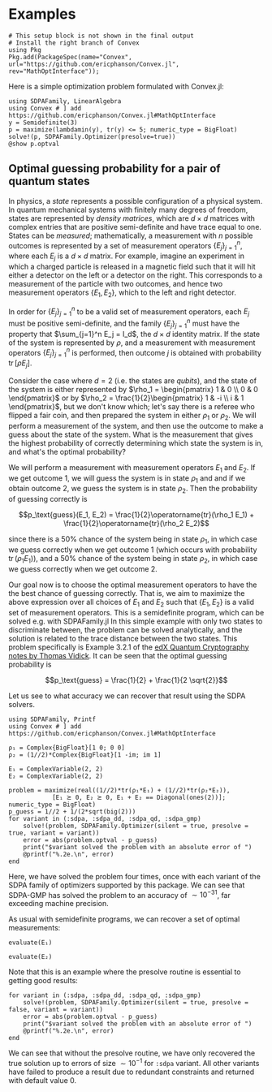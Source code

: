 # Examples

```@setup 1
# This setup block is not shown in the final output
# Install the right branch of Convex
using Pkg
Pkg.add(PackageSpec(name="Convex", url="https://github.com/ericphanson/Convex.jl", rev="MathOptInterface"));
```

Here is a simple optimization problem formulated with Convex.jl:

```@example 1
using SDPAFamily, LinearAlgebra
using Convex # ] add https://github.com/ericphanson/Convex.jl#MathOptInterface
y = Semidefinite(3)
p = maximize(lambdamin(y), tr(y) <= 5; numeric_type = BigFloat)
solve!(p, SDPAFamily.Optimizer(presolve=true))
@show p.optval
```

## Optimal guessing probability for a pair of quantum states

In physics, a *state* represents a possible configuration of a physical system.
In quantum mechanical systems with finitely many degrees of freedom, states are
represented by *density matrices*, which are $d\times d$ matrices with complex
entries that are positive semi-definite and have trace equal to one. States can
be *measured*; mathematically, a measurement with $n$ possible outcomes is
represented by a set of measurement operators $\{E_j\}_{j=1}^n$, where each
$E_j$ is a $d\times d$ matrix. For example, imagine an experiment in which a
charged particle is released in a magnetic field such that it will hit either a
detector on the left or a detector on the right. This corresponds to a
measurement of the particle with two outcomes, and hence two measurement
operators $\{E_1, E_2\}$, which to the left and right detector.

In order for $\{E_j\}_{j=1}^n$ to be a valid set of measurement operators, each
$E_j$ must be positive semi-definite, and the family $\{E_j\}_{j=1}^n$ must have
the property that $\sum_{j=1}^n E_j = I_d$, the $d\times d$ identity matrix. If
the state of the system is represented by $\rho$, and a measurement with
measurement operators $\{E_j\}_{j=1}^n$ is performed, then outcome $j$ is
obtained with probability $\operatorname{tr}[\rho E_j]$.

Consider the case where $d=2$ (i.e. the states are *qubits*), and the state of
the system is either represented by $\rho_1 = \begin{pmatrix} 1 & 0 \\ 0 & 0
\end{pmatrix}$ or by $\rho_2 = \frac{1}{2}\begin{pmatrix} 1 & -i \\ i & 1
\end{pmatrix}$, but we don't know which; let's say there is a referee who
flipped a fair coin, and then prepared the system in either $\rho_1$ or
$\rho_2$. We will perform a measurement of the system, and then use the outcome
to make a guess about the state of the system.  What is the measurement that
gives the highest probability of correctly determining which state the system is
in, and what's the optimal probability?

We will perform a measurement with measurement operators $E_1$ and $E_2$. If we
get outcome $1$, we will guess the system is in state $\rho_1$ and and if we
obtain outcome 2, we guess the system is in state $\rho_2$. Then the probability
of guessing correctly is

```math
p_\text{guess}(E_1, E_2) = \frac{1}{2}\operatorname{tr}(\rho_1  E_1) + \frac{1}{2}\operatorname{tr}(\rho_2  E_2)
```

since there is a 50% chance of the system being in state $\rho_1$, in which case
we guess correctly when we get outcome 1 (which occurs with probability
$\operatorname{tr}(\rho_1 E_1)$), and a 50% chance of the system being in state
$\rho_2$, in which case we guess correctly when we get outcome $2$.

Our goal now is to choose the optimal measurement operators to have the the best
chance of guessing correctly. That is, we aim to maximize the above expression
over all choices of $E_1$ and $E_2$ such that $\{E_1, E_2\}$ is a valid set of
measurement operators. This is a semidefinite program, which can be solved e.g.
with SDPAFamily.jl In this simple example with only two states to discriminate
between, the problem can be solved analytically, and the solution is related to
the trace distance between the two states. This problem specifically is Example
3.2.1 of the [edX Quantum Cryptography notes by Thomas
Vidick](http://users.cms.caltech.edu/~vidick/teaching/120_qcrypto/LN_Week3.pdf).
It can be seen that the optimal guessing probability is

```math
p_\text{guess} = \frac{1}{2} + \frac{1}{2 \sqrt{2}}
```

Let us see to what accuracy we can recover that result using the SDPA solvers.

```@example 1
using SDPAFamily, Printf
using Convex # ] add https://github.com/ericphanson/Convex.jl#MathOptInterface

ρ₁ = Complex{BigFloat}[1 0; 0 0]
ρ₂ = (1//2)*Complex{BigFloat}[1 -im; im 1]

E₁ = ComplexVariable(2, 2)
E₂ = ComplexVariable(2, 2)

problem = maximize(real((1//2)*tr(ρ₁*E₁) + (1//2)*tr(ρ₂*E₂)),
            [E₁ ⪰ 0, E₂ ⪰ 0, E₁ + E₂ == Diagonal(ones(2))]; numeric_type = BigFloat)
p_guess = 1//2 + 1/(2*sqrt(big(2)))
for variant in (:sdpa, :sdpa_dd, :sdpa_qd, :sdpa_gmp)
    solve!(problem, SDPAFamily.Optimizer(silent = true, presolve = true, variant = variant))
    error = abs(problem.optval - p_guess)
    print("$variant solved the problem with an absolute error of ")
    @printf("%.2e.\n", error)
end
```

Here, we have solved the problem four times, once with each variant of the SDPA
family of optimizers supported by this package. We can see that SDPA-GMP has
solved the problem to an accuracy of $\sim 10^{-31}$, far exceeding machine
precision.

As usual with semidefinite programs, we can recover a set of optimal
measurements:

```@example 1
evaluate(E₁)
```

```@example 1
evaluate(E₂)
```

Note that this is an example where the presolve routine is essential to getting
good results:

```@example 1
for variant in (:sdpa, :sdpa_dd, :sdpa_qd, :sdpa_gmp)
    solve!(problem, SDPAFamily.Optimizer(silent = true, presolve = false, variant = variant))
    error = abs(problem.optval - p_guess)
    print("$variant solved the problem with an absolute error of ")
    @printf("%.2e.\n", error)
end
```

We can see that without the presolve routine, we have only recovered the true
solution up to errors of size $\sim 10^{-1}$ for `:sdpa` variant. All other
variants have failed to produce a result due to redundant constraints and
returned with default value 0.

